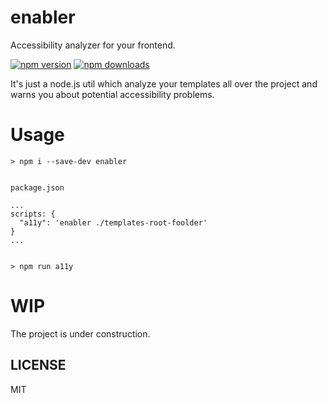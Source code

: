 # enabler
Accessibility analyzer for your frontend.

<a href="https://badge.fury.io/js/enabler"><img src="https://badge.fury.io/js/enabler.svg" alt="npm version" ></a>
<a href="https://npmjs.org/enabler"><img src="https://img.shields.io/npm/dm/enabler.svg" alt="npm downloads" ></a>

It's just a node.js util which analyze your templates all over the project and warns you about potential accessibility problems.

# Usage

```
> npm i --save-dev enabler


package.json

...
scripts: {
  "a11y": 'enabler ./templates-root-foolder'
}
...


> npm run a11y

```

# WIP

The project is under construction.

## LICENSE

MIT

